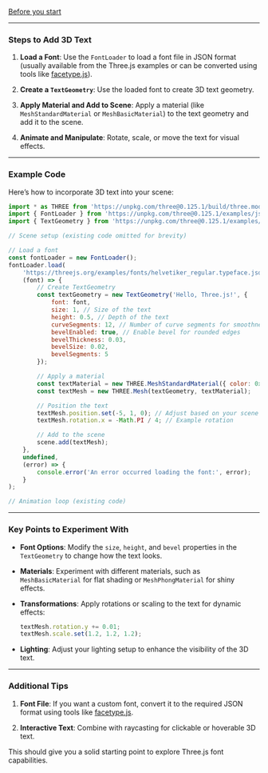 
<a href="https://stackoverflow.com/questions/71557495/fontloader-and-textgeometry-not-working-in-threejs">Before you start</a>

---

### Steps to Add 3D Text

1. **Load a Font**:
   Use the `FontLoader` to load a font file in JSON format (usually available from the Three.js examples or can be converted using tools like [facetype.js](https://gero3.github.io/facetype.js/)).

2. **Create a `TextGeometry`**:
   Use the loaded font to create 3D text geometry.

3. **Apply Material and Add to Scene**:
   Apply a material (like `MeshStandardMaterial` or `MeshBasicMaterial`) to the text geometry and add it to the scene.

4. **Animate and Manipulate**:
   Rotate, scale, or move the text for visual effects.

---

### Example Code

Here’s how to incorporate 3D text into your scene:

```javascript
import * as THREE from 'https://unpkg.com/three@0.125.1/build/three.module.js';
import { FontLoader } from 'https://unpkg.com/three@0.125.1/examples/jsm/loaders/FontLoader.js';
import { TextGeometry } from 'https://unpkg.com/three@0.125.1/examples/jsm/geometries/TextGeometry.js';

// Scene setup (existing code omitted for brevity)

// Load a font
const fontLoader = new FontLoader();
fontLoader.load(
    'https://threejs.org/examples/fonts/helvetiker_regular.typeface.json', // URL of font JSON
    (font) => {
        // Create TextGeometry
        const textGeometry = new TextGeometry('Hello, Three.js!', {
            font: font,
            size: 1, // Size of the text
            height: 0.5, // Depth of the text
            curveSegments: 12, // Number of curve segments for smoothness
            bevelEnabled: true, // Enable bevel for rounded edges
            bevelThickness: 0.03,
            bevelSize: 0.02,
            bevelSegments: 5
        });

        // Apply a material
        const textMaterial = new THREE.MeshStandardMaterial({ color: 0xff5733 });
        const textMesh = new THREE.Mesh(textGeometry, textMaterial);

        // Position the text
        textMesh.position.set(-5, 1, 0); // Adjust based on your scene
        textMesh.rotation.x = -Math.PI / 4; // Example rotation

        // Add to the scene
        scene.add(textMesh);
    },
    undefined,
    (error) => {
        console.error('An error occurred loading the font:', error);
    }
);

// Animation loop (existing code)
```

---

### Key Points to Experiment With

- **Font Options**:
  Modify the `size`, `height`, and `bevel` properties in the `TextGeometry` to change how the text looks.

- **Materials**:
  Experiment with different materials, such as `MeshBasicMaterial` for flat shading or `MeshPhongMaterial` for shiny effects.

- **Transformations**:
  Apply rotations or scaling to the text for dynamic effects:
  ```javascript
  textMesh.rotation.y += 0.01;
  textMesh.scale.set(1.2, 1.2, 1.2);
  ```

- **Lighting**:
  Adjust your lighting setup to enhance the visibility of the 3D text.

---

### Additional Tips

1. **Font File**: If you want a custom font, convert it to the required JSON format using tools like [facetype.js](https://gero3.github.io/facetype.js/).

2. **Interactive Text**: Combine with raycasting for clickable or hoverable 3D text.

This should give you a solid starting point to explore Three.js font capabilities.